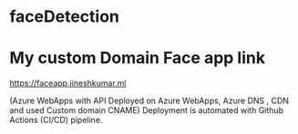 # faceDetection

# My custom Domain Face app link  
https://faceapp.jineshkumar.ml

(Azure WebApps with API Deployed on Azure WebApps, Azure DNS , CDN and used Custom domain CNAME)
Deployment is automated with Github Actions (CI/CD) pipeline. 
